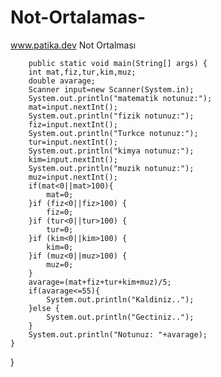 # Not-Ortalamas-
www.patika.dev Not Ortalması



        public static void main(String[] args) {
        int mat,fiz,tur,kim,muz;
        double avarage;
        Scanner input=new Scanner(System.in);
        System.out.println("matematik notunuz:");
        mat=input.nextInt();
        System.out.println("fizik notunuz:");
        fiz=input.nextInt();
        System.out.println("Turkce notunuz:");
        tur=input.nextInt();
        System.out.println("kimya notunuz:");
        kim=input.nextInt();
        System.out.println("muzik notunuz:");
        muz=input.nextInt();
        if(mat<0||mat>100){
            mat=0;
        }if (fiz<0||fiz>100) {
            fiz=0;
        }if (tur<0||tur>100) {
            tur=0;
        }if (kim<0||kim>100) {
            kim=0;
        }if (muz<0||muz>100) {
            muz=0;
        }
        avarage=(mat+fiz+tur+kim+muz)/5;
        if(avarage<=55){
            System.out.println("Kaldiniz..");
        }else {
            System.out.println("Gectiniz..");
        }
        System.out.println("Notunuz: "+avarage);
    }
}
